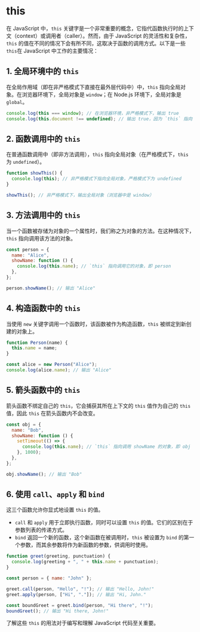 # this

在 JavaScript 中，`this` 关键字是一个非常重要的概念，它指代函数执行时的上下文（context）或调用者（caller）。然而，由于 JavaScript 的灵活性和复杂性，`this` 的值在不同的情况下会有所不同，这取决于函数的调用方式。以下是一些`this`在 JavaScript 中工作的主要情况：

## 1. 全局环境中的 `this`

在全局作用域（即在非严格模式下直接在最外层代码中）中，`this` 指向全局对象。在浏览器环境下，全局对象是 `window`；在 Node.js 环境下，全局对象是 `global`。

```javascript
console.log(this === window); // 在浏览器环境，非严格模式下，输出 true
console.log(this.document !== undefined); // 输出 true，因为 `this` 指向 `window`
```

## 2. 函数调用中的 `this`

在普通函数调用中（即非方法调用），`this` 指向全局对象（在严格模式下，`this` 为 `undefined`）。

```javascript
function showThis() {
  console.log(this); // 非严格模式下指向全局对象，严格模式下为 undefined
}

showThis(); // 非严格模式下，输出全局对象（浏览器中是 window）
```

## 3. 方法调用中的 `this`

当一个函数被存储为对象的一个属性时，我们称之为对象的方法。在这种情况下，`this` 指向调用该方法的对象。

```javascript
const person = {
  name: "Alice",
  showName: function () {
    console.log(this.name); // `this` 指向调用它的对象，即 person
  },
};

person.showName(); // 输出 "Alice"
```

## 4. 构造函数中的 `this`

当使用 `new` 关键字调用一个函数时，该函数被作为构造函数，`this` 被绑定到新创建的对象上。

```javascript
function Person(name) {
  this.name = name;
}

const alice = new Person("Alice");
console.log(alice.name); // 输出 "Alice"
```

## 5. 箭头函数中的 `this`

箭头函数不绑定自己的 `this`，它会捕获其所在上下文的 `this` 值作为自己的 `this` 值，因此 `this` 在箭头函数内不会改变。

```javascript
const obj = {
  name: "Bob",
  showName: function () {
    setTimeout(() => {
      console.log(this.name); // `this` 指向调用 showName 的对象，即 obj
    }, 1000);
  },
};

obj.showName(); // 输出 "Bob"
```

## 6. 使用 `call`、`apply` 和 `bind`

这三个函数允许你显式地设置 `this` 的值。

- `call` 和 `apply` 用于立即执行函数，同时可以设置 `this` 的值。它们的区别在于参数列表的传递方式。
- `bind` 返回一个新的函数，这个新函数在被调用时，`this` 被设置为 `bind` 的第一个参数，而其余参数将作为新函数的参数，供调用时使用。

```javascript
function greet(greeting, punctuation) {
  console.log(greeting + ", " + this.name + punctuation);
}

const person = { name: "John" };

greet.call(person, "Hello", "!"); // 输出 "Hello, John!"
greet.apply(person, ["Hi", "."]); // 输出 "Hi, John."

const boundGreet = greet.bind(person, "Hi there", "!");
boundGreet(); // 输出 "Hi there, John!"
```

了解这些 `this` 的用法对于编写和理解 JavaScript 代码至关重要。
